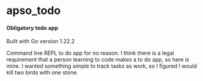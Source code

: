 # apso_todo

#### Obligatory todo app

Built with Go version 1.22.2

Command line REPL to do app for no reason. I think there is a legal requirement that a person learning to code makes a to do app, so here is mine. I wanted something simple to track tasks as work, so I figured I would kill two birds with one stone.